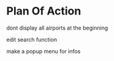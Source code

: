 # Plan Of Action

dont display all airports at the beginning

edit search function

make a popup menu for infos